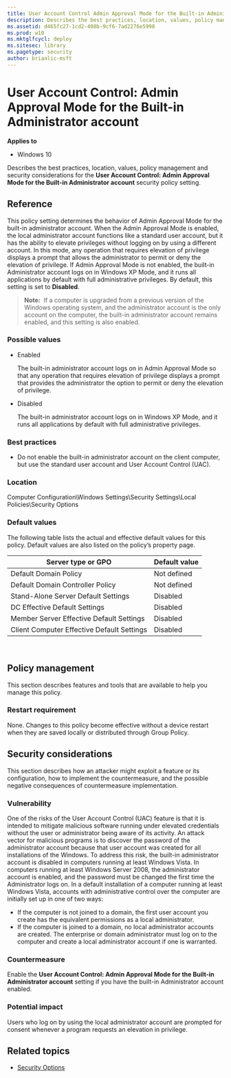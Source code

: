 ```yaml
---
title: User Account Control Admin Approval Mode for the Built-in Administrator account (Windows 10)
description: Describes the best practices, location, values, policy management and security considerations for the User Account Control Admin Approval Mode for the Built-in Administrator account security policy setting.
ms.assetid: d465fc27-1cd2-498b-9cf6-7ad2276e5998
ms.prod: w10
ms.mktglfcycl: deploy
ms.sitesec: library
ms.pagetype: security
author: brianlic-msft
---
```


# User Account Control: Admin Approval Mode for the Built-in Administrator account
**Applies to**
-   Windows 10

Describes the best practices, location, values, policy management and security considerations for the **User Account Control: Admin Approval Mode for the Built-in Administrator account** security policy setting.

## Reference

This policy setting determines the behavior of Admin Approval Mode for the built-in administrator account.
When the Admin Approval Mode is enabled, the local administrator account functions like a standard user account, but it has the ability to elevate privileges without logging on by using a different account. In this mode, any operation that requires elevation of privilege displays a prompt that allows the administrator to permit or deny the elevation of privilege. If Admin Approval Mode is not enabled, the built-in Administrator account logs on in Windows XP Mode, and it runs all applications by default with full administrative privileges. By default, this setting is set to **Disabled**.

>**Note:**  If a computer is upgraded from a previous version of the Windows operating system, and the administrator account is the only account on the computer, the built-in administrator account remains enabled, and this setting is also enabled.
 
### Possible values

-   Enabled

    The built-in administrator account logs on in Admin Approval Mode so that any operation that requires elevation of privilege displays a prompt that provides the administrator the option to permit or deny the elevation of privilege.

-   Disabled

    The built-in administrator account logs on in Windows XP Mode, and it runs all applications by default with full administrative privileges.

### Best practices

-   Do not enable the built-in administrator account on the client computer, but use the standard user account and User Account Control (UAC).

### Location

Computer Configuration\\Windows Settings\\Security Settings\\Local Policies\\Security Options

### Default values

The following table lists the actual and effective default values for this policy. Default values are also listed on the policy’s property page.

| Server type or GPO | Default value |
| - | - |
| Default Domain Policy| Not defined|
| Default Domain Controller Policy | Not defined| 
| Stand-Alone Server Default Settings | Disabled| 
| DC Effective Default Settings | Disabled| 
| Member Server Effective Default Settings | Disabled| 
| Client Computer Effective Default Settings | Disabled| 
 
## Policy management

This section describes features and tools that are available to help you manage this policy.

### Restart requirement

None. Changes to this policy become effective without a device restart when they are saved locally or distributed through Group Policy.

## Security considerations

This section describes how an attacker might exploit a feature or its configuration, how to implement the countermeasure, and the possible negative consequences of countermeasure implementation.

### Vulnerability

One of the risks of the User Account Control (UAC) feature is that it is intended to mitigate malicious software running under elevated credentials without the user or administrator being aware of its activity. An attack vector for malicious programs is to discover the password of the administrator account because that user account was created for all installations of the Windows. To address this risk, the built-in administrator account is disabled in computers running at least Windows Vista. In computers running at least Windows Server 2008, the administrator account is enabled, and the password must be changed the first time the Administrator logs on. In a default installation of a computer running at least Windows Vista, accounts with administrative control over the computer are initially set up in one of two ways:

-   If the computer is not joined to a domain, the first user account you create has the equivalent permissions as a local administrator.
-   If the computer is joined to a domain, no local administrator accounts are created. The enterprise or domain administrator must log on to the computer and create a local administrator account if one is warranted.

### Countermeasure

Enable the **User Account Control: Admin Approval Mode for the Built-in Administrator account** setting if you have the built-in Administrator account enabled.

### Potential impact

Users who log on by using the local administrator account are prompted for consent whenever a program requests an elevation in privilege.
## Related topics

- [Security Options](/windows/device-security/security-policy-settings/security-options)
